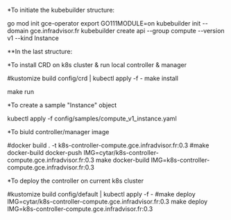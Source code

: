 *To initiate the kubebuilder structure:

go mod init gce-operator
export GO111MODULE=on
kubebuilder init --domain gce.infradvisor.fr
kubebuilder create api --group compute --version v1 --kind Instance

**In the last structure:

*To install CRD on k8s cluster & run local controller & manager

#kustomize build config/crd | kubectl apply -f -
make install

make run

*To create a sample "Instance" object

kubectl apply -f config/samples/compute_v1_instance.yaml

*To biuld controller/manager image

#docker build . -t k8s-controller-compute.gce.infradvisor.fr:0.3
#make docker-build docker-push IMG=cytar/k8s-controller-compute.gce.infradvisor.fr:0.3
make docker-build IMG=k8s-controller-compute.gce.infradvisor.fr:0.3

*To deploy the controller on current k8s cluster

#kustomize build config/default | kubectl apply -f -
#make deploy IMG=cytar/k8s-controller-compute.gce.infradvisor.fr:0.3
make deploy IMG=k8s-controller-compute.gce.infradvisor.fr:0.3


